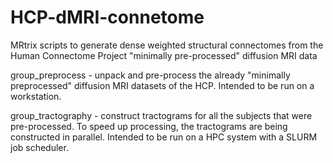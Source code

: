 # HCP-dMRI-connetome
MRtrix scripts to generate dense weighted structural connectomes from the Human Connectome Project "minimally pre-processed" diffusion MRI data

group_preprocess - unpack and pre-process the already "minimally preprocessed" diffusion MRI datasets of the HCP. Intended to be run on a workstation.

group_tractography - construct tractograms for all the subjects that were pre-processed. To speed up processing, the tractograms are being constructed in parallel. Intended to be run on a HPC system with a SLURM job scheduler. 
